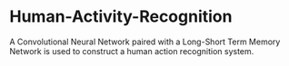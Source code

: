 # Human-Activity-Recognition
A Convolutional Neural Network paired with a Long-Short Term Memory Network is used to construct a human action recognition system. 
